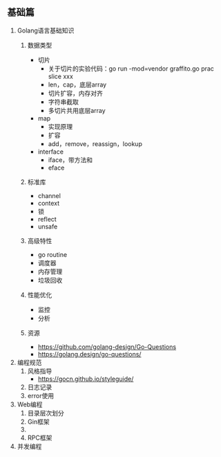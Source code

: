 ## 基础篇
1. Golang语言基础知识
   1. 数据类型
      - 切片
         - 关于切片的实验代码：go run -mod=vendor graffito.go prac slice xxx
         - len，cap，底层array
         - 切片扩容，内存对齐
         - 字符串截取
         - 多切片共用底层array
      - map
         - 实现原理
         - 扩容
         - add，remove，reassign，lookup
      - interface
         - iface，带方法和
         - eface

   2. 标准库
      - channel
      - context
      - 锁
      - reflect
      - unsafe
   3. 高级特性
      - go routine
      - 调度器
      - 内存管理
      - 垃圾回收
   4. 性能优化
      - 监控
      - 分析
   5. 资源
      - https://github.com/golang-design/Go-Questions
      - https://golang.design/go-questions/
2. 编程规范
   1. 风格指导
      - https://gocn.github.io/styleguide/
   2. 日志记录
   3. error使用
3. Web编程
   1. 目录层次划分
   2. Gin框架
   3. 
   4. RPC框架
4. 并发编程